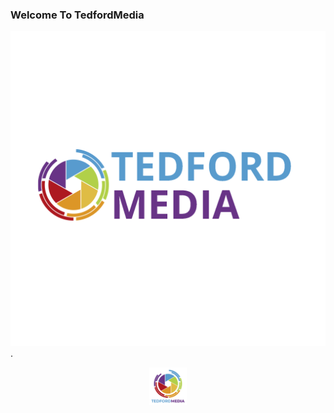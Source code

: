 ### Welcome To TedfordMedia

![square A](https://raw.githubusercontent.com/TedfordMedia/tedfordmedia/main/static/images/squareA.png).

<p align="center">
  <a href="https://www.tedfordmedia.com">
    <img alt="Gatsby" src="https://github.com/TedfordMedia/TedfordMedia-Gatsby/blob/main/src/images/square_logo.png" height="60" />
  </a>
</p>
<!--
**TedfordMedia/tedfordmedia** is a ✨ _special_ ✨ repository because its `README.md` (this file) appears on your GitHub profile.

 .

  ![](https://github.com/TedfordMedia/TedfordMedia-Gatsby/blob/main/src/images/square_logo.png)

 

